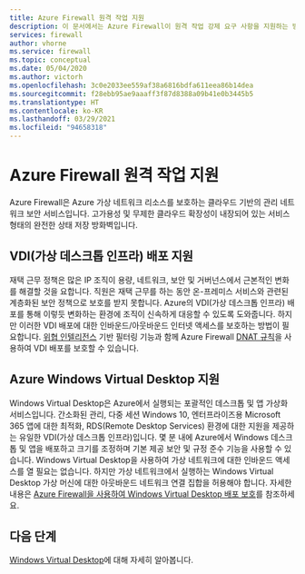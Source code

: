 ```yaml
---
title: Azure Firewall 원격 작업 지원
description: 이 문서에서는 Azure Firewall이 원격 작업 강제 요구 사항을 지원하는 방법을 보여 줍니다.
services: firewall
author: vhorne
ms.service: firewall
ms.topic: conceptual
ms.date: 05/04/2020
ms.author: victorh
ms.openlocfilehash: 3c0e2033ee559af38a6816bdfa611eea86b14dea
ms.sourcegitcommit: f28ebb95ae9aaaff3f87d8388a09b41e0b3445b5
ms.translationtype: HT
ms.contentlocale: ko-KR
ms.lasthandoff: 03/29/2021
ms.locfileid: "94658318"
---
```

# <a name="azure-firewall-remote-work-support"></a>Azure Firewall 원격 작업 지원

Azure Firewall은 Azure 가상 네트워크 리소스를 보호하는 클라우드 기반의 관리 네트워크 보안 서비스입니다. 고가용성 및 무제한 클라우드 확장성이 내장되어 있는 서비스 형태의 완전한 상태 저장 방화벽입니다.

## <a name="virtual-desktop-infrastructure-vdi-deployment-support"></a>VDI(가상 데스크톱 인프라) 배포 지원

재택 근무 정책은 많은 IP 조직이 용량, 네트워크, 보안 및 거버넌스에서 근본적인 변화를 해결할 것을 요합니다. 직원은 재택 근무를 하는 동안 온-프레미스 서비스와 관련된 계층화된 보안 정책으로 보호를 받지 못합니다. Azure의 VDI(가상 데스크톱 인프라) 배포를 통해 이렇듯 변화하는 환경에 조직이 신속하게 대응할 수 있도록 도와줍니다. 하지만 이러한 VDI 배포에 대한 인바운드/아웃바운드 인터넷 액세스를 보호하는 방법이 필요합니다. [위협 인텔리전스](threat-intel.md) 기반 필터링 기능과 함께 Azure Firewall [DNAT 규칙](rule-processing.md)을 사용하여 VDI 배포를 보호할 수 있습니다.

## <a name="azure-windows-virtual-desktop-support"></a>Azure Windows Virtual Desktop 지원

Windows Virtual Desktop은 Azure에서 실행되는 포괄적인 데스크톱 및 앱 가상화 서비스입니다. 간소화된 관리, 다중 세션 Windows 10, 엔터프라이즈용 Microsoft 365 앱에 대한 최적화, RDS(Remote Desktop Services) 환경에 대한 지원을 제공하는 유일한 VDI(가상 데스크톱 인프라)입니다. 몇 분 내에 Azure에서 Windows 데스크톱 및 앱을 배포하고 크기를 조정하며 기본 제공 보안 및 규정 준수 기능을 사용할 수 있습니다. Windows Virtual Desktop을 사용하여 가상 네트워크에 대한 인바운드 액세스를 열 필요는 없습니다. 하지만 가상 네트워크에서 실행하는 Windows Virtual Desktop 가상 머신에 대한 아웃바운드 네트워크 연결 집합을 허용해야 합니다. 자세한 내용은 [Azure Firewall을 사용하여 Windows Virtual Desktop 배포 보호](protect-windows-virtual-desktop.md)를 참조하세요.

## <a name="next-steps"></a>다음 단계

[Windows Virtual Desktop](../virtual-desktop/index.yml)에 대해 자세히 알아봅니다.